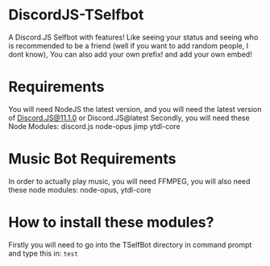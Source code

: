 # DiscordJS-TSelfbot
A Discord.JS Selfbot with features! Like seeing your status and seeing who is recommended to be a friend (well if you want to add random people, I dont know), You can also add your own prefix! and add your own embed!

# Requirements
You will need NodeJS the latest version, and you will need the latest version of Discord.JS@11.1.0 or Discord.JS@latest
Secondly, you will need these Node Modules:
discord.js
node-opus
jimp
ytdl-core

# Music Bot Requirements
In order to actually play music, you will need FFMPEG, you will also need these node modules: node-opus, ytdl-core

# How to install these modules?
Firstly you will need to go into the TSelfBot directory in command prompt and type this in:
`test`
